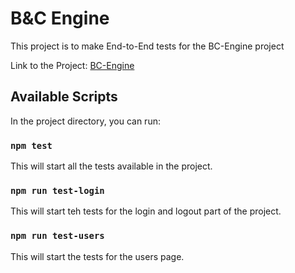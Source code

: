 # B&C Engine

This project is to make End-to-End tests for the BC-Engine project

Link to the Project:
[BC-Engine](https://github.com/Funnyadd/BC-Engine)

## Available Scripts

In the project directory, you can run:

### `npm test`

This will start all the tests available in the project.

### `npm run test-login`

This will start teh tests for the login and logout part of the project.

### `npm run test-users`

This will start the tests for the users page.
